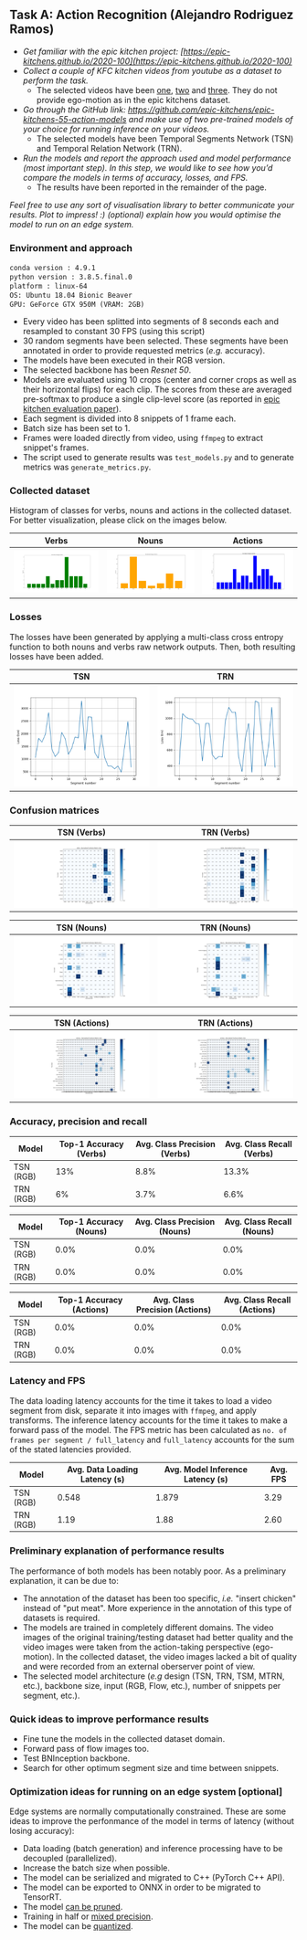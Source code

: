 ## Task A: Action Recognition (Alejandro Rodriguez Ramos)

- _Get familiar with the epic kitchen project: [https://epic-kitchens.github.io/2020-100](https://epic-kitchens.github.io/2020-100)_
- _Collect a couple of KFC kitchen videos from youtube as a dataset to perform the task._
  - The selected videos have been [one](https://www.youtube.com/watch?v=ZUr3DxYyTqI&t), [two](https://www.youtube.com/watch?v=c-uBjf988yE&t) and [three](https://www.youtube.com/watch?v=wiAYDb73Dbo&t). They do not provide ego-motion as in the epic kitchens dataset.
- _Go through the GitHub link: https://github.com/epic-kitchens/epic-kitchens-55-action-models and make use of two pre-trained models of your choice for running inference on your videos._
  - The selected models have been Temporal Segments Network (TSN) and Temporal Relation Network (TRN).
- _Run the models and report the approach used and model performance (most important step). In this step, we would like to see how you’d compare the models in terms of accuracy, losses, and FPS._
  - The results have been reported in the remainder of the page.

_Feel free to use any sort of visualisation library to better communicate your results. Plot to impress! :)
(optional) explain how you would optimise the model to run on an edge system._
  
  ### Environment and approach
  ```
  conda version : 4.9.1
  python version : 3.8.5.final.0
  platform : linux-64
  OS: Ubuntu 18.04 Bionic Beaver
  GPU: GeForce GTX 950M (VRAM: 2GB)
  ```
  - Every video has been splitted into segments of 8 seconds each and resampled to constant 30 FPS (using this script)
  - 30 random segments have been selected. These segments have been annotated in order to provide requested metrics (_e.g._ accuracy). 
  - The models have been executed in their RGB version.
  - The selected backbone has been _Resnet 50_.
  - Models are evaluated using 10 crops (center and corner crops as well as their horizontal flips) for each clip. The scores from these are averaged pre-softmax to produce a single clip-level score (as reported in [epic kitchen evaluation paper](https://arxiv.org/pdf/1908.00867.pdf)).
  - Each segment is divided into 8 snippets of 1 frame each.
  - Batch size has been set to 1.
  - Frames were loaded directly from video, using `ffmpeg` to extract snippet's frames.
  - The script used to generate results was `test_models.py` and to generate metrics was `generate_metrics.py`.
  
  ### Collected dataset
  
  Histogram of classes for verbs, nouns and actions in the collected dataset. For better visualization, please click on the images below.
  
  | Verbs | Nouns | Actions |
| --- | --- | --- |
| ![](images/verbs_histogram.png)  |  ![](images/nouns_histogram.png) | ![](images/actions_histogram.png) |
  
  ### Losses
  
  The losses have been generated by applying a multi-class cross entropy function to both nouns and verbs raw network outputs. Then, both resulting losses have been added.
  
| TSN | TRN |
| --- | --- |
| ![](images/tsn_loss.png) | ![](images/trn_loss.png) |

### Confusion matrices

| TSN (Verbs) | TRN (Verbs) |
| --- | --- |
| ![](images/verbs_ncm_tsn.png)  |  ![](images/verbs_ncm_trn.png) |

| TSN (Nouns) | TRN (Nouns) |
| --- | --- |
| ![](images/nouns_ncm_tsn.png)  |  ![](images/nouns_ncm_trn.png) |

| TSN (Actions) | TRN (Actions) |
| --- | --- |
| ![](images/actions_ncm_tsn.png)  |  ![](images/actions_ncm_trn.png) |

### Accuracy, precision and recall

| Model | Top-1 Accuracy (Verbs) | Avg. Class Precision (Verbs) | Avg. Class Recall (Verbs) |
| --- | --- | --- | --- |
| TSN (RGB) | 13% | 8.8% | 13.3% |
| TRN (RGB) | 6% | 3.7% | 6.6% |


| Model | Top-1 Accuracy (Nouns) | Avg. Class Precision (Nouns) | Avg. Class Recall (Nouns) |
| --- | --- | --- | --- |
| TSN (RGB) | 0.0% | 0.0% | 0.0% |
| TRN (RGB) | 0.0% | 0.0% | 0.0% |


| Model | Top-1 Accuracy (Actions) | Avg. Class Precision (Actions) | Avg. Class Recall (Actions) |
| --- | --- | --- | --- |
| TSN (RGB) | 0.0% | 0.0% | 0.0% |
| TRN (RGB) | 0.0% | 0.0% | 0.0% |

### Latency and FPS

The data loading latency accounts for the time it takes to load a video segment from disk, separate it into images with `ffmpeg`, and apply transforms. The inference latency accounts for the time it takes to make a forward pass of the model. The FPS metric has been calculated as `no. of frames per segment / full_latency` and `full_latency` accounts for the sum of the stated latencies provided.

| Model | Avg. Data Loading Latency (s) | Avg. Model Inference Latency (s) | Avg. FPS |
| --- | --- | --- | --- |
| TSN (RGB) | 0.548 | 1.879 | 3.29 |
| TRN (RGB) | 1.19 | 1.88 | 2.60 |

### Preliminary explanation of performance results

The performance of both models has been notably poor. As a preliminary explanation, it can be due to:
- The annotation of the dataset has been too specific, _i.e._ "insert chicken" instead of "put meat". More experience in the annotation of this type of datasets is required.
- The models are trained in completely different domains. The video images of the original training/testing dataset had better quality and the video images were taken from the action-taking perspective (ego-motion). In the collected dataset, the video images lacked a bit of quality and were recorded from an external oberserver point of view.
- The selected model architecture (_e.g_ design (TSN, TRN, TSM, MTRN, etc.), backbone size, input (RGB, Flow, etc.), number of snippets per segment, etc.).

### Quick ideas to improve performance results
- Fine tune the models in the collected dataset domain.
- Forward pass of flow images too.
- Test BNInception backbone.
- Search for other optimum segment size and time between snippets.

### Optimization ideas for running on an edge system [optional]

Edge systems are normally computationally constrained. These are some ideas to improve the perfonmance of the model in terms of latency (without losing accuracy):
- Data loading (batch generation) and inference processing have to be decoupled (parallelized).
- Increase the batch size when possible.
- The model can be serialized and migrated to C++ (PyTorch C++ API).
- The model can be exported to ONNX in order to be  migrated to TensorRT.
- The model [can be pruned](https://pytorch.org/tutorials/intermediate/pruning_tutorial.html).
- Training in half or [mixed precision](https://pytorch.org/blog/accelerating-training-on-nvidia-gpus-with-pytorch-automatic-mixed-precision/).
- The model can be [quantized](https://pytorch.org/docs/stable/quantization.html). 
